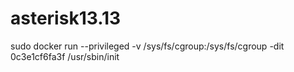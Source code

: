 # asterisk13.13

sudo docker run --privileged -v /sys/fs/cgroup:/sys/fs/cgroup -dit 0c3e1cf6fa3f /usr/sbin/init
